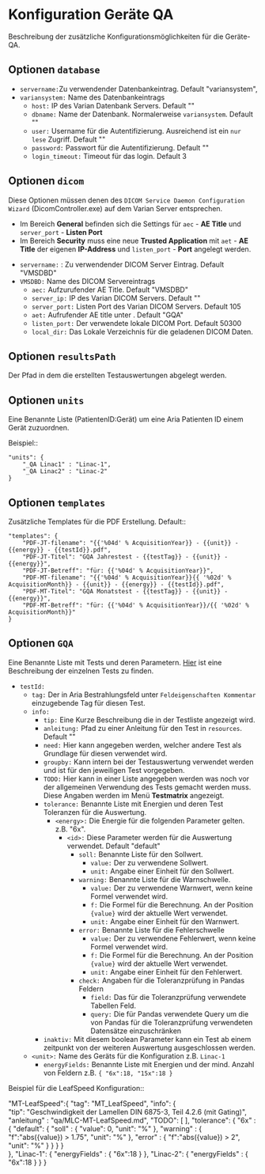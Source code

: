 # Konfiguration Geräte QA

Beschreibung der zusätzliche Konfigurationsmöglichkeiten für die Geräte-QA.

## Optionen `database`

- `servername:`Zu verwendender Datenbankeintrag. Default "variansystem", 
- `variansystem:` Name des Datenbankeintrags
  - `host:` IP des Varian Datenbank Servers. Default ""
  - `dbname:` Name der Datenbank. Normalerweise `variansystem`. Default ""
  - `user:` Username für die Autentifizierung. Ausreichend ist ein `nur lese` Zugriff. Default ""
  - `password:` Passwort für die Autentifizierung. Default ""
  - `login_timeout:` Timeout für das login.  Default 3
  
## Optionen `dicom`  

Diese Optionen müssen denen des `DICOM Service Daemon Configuration Wizard` (DicomController.exe) auf dem Varian Server entsprechen.

* Im Bereich **General** befinden sich die Settings für `aec` - **AE Title** und `server_port` - **Listen Port**
* Im Bereich **Security** muss eine neue **Trusted Application** mit `aet` - **AE Title** der eigenen **IP-Address** und `listen_port` - **Port** angelegt werden.  

- `servername:` : Zu verwendender DICOM Server Eintrag. Default "VMSDBD"
- `VMSDBD:` Name des DICOM Servereintrags
  - `aec:` Aufzurufender AE Title. Default "VMSDBD"
  - `server_ip:` IP des Varian DICOM Servers. Default ""
  - `server_port:` Listen Port des Varian DICOM Servers. Default 105
  - `aet:` Aufrufender AE title unter . Default "GQA"
  - `listen_port:` Der verwendete lokale DICOM Port. Default 50300
  - `local_dir:` Das Lokale Verzeichnis für die geladenen DICOM Daten.
  
## Optionen `resultsPath`  

Der Pfad in dem die erstellten Testauswertungen abgelegt werden.

## Optionen `units`  

Eine Benannte Liste (PatientenID:Gerät) um eine Aria Patienten ID einem Gerät zuzuordnen.

Beispiel::

    "units": {
        "_QA Linac1" : "Linac-1",
        "_QA Linac2" : "Linac-2"
    }

## Optionen `templates`   

Zusätzliche Templates für die PDF Erstellung. Default::

    "templates": {
        "PDF-JT-filename": "{{'%04d' % AcquisitionYear}} - {{unit}} - {{energy}} - {{testId}}.pdf",
        "PDF-JT-Titel": "GQA Jahrestest - {{testTag}} - {{unit}} - {{energy}}",
        "PDF-JT-Betreff": "für: {{'%04d' % AcquisitionYear}}",
        "PDF-MT-filename": "{{'%04d' % AcquisitionYear}}{{ '%02d' % AcquisitionMonth}} - {{unit}} - {{energy}} - {{testId}}.pdf",
        "PDF-MT-Titel": "GQA Monatstest - {{testTag}} - {{unit}} - {{energy}}",
        "PDF-MT-Betreff": "für: {{'%04d' % AcquisitionYear}}/{{ '%02d' % AcquisitionMonth}}"
    }

## Optionen `GQA`    
 
Eine Benannte Liste mit Tests und deren Parametern. [Hier](docs/de/GQA-Tests.md) ist eine Beschreibung der einzelnen Tests zu finden. 

- `testId:`
  - `tag:` Der in Aria Bestrahlungsfeld unter `Feldeigenschaften Kommentar` einzugebende Tag für diesen Test. 
  - `info:`
    - `tip:` Eine Kurze Beschreibung die in der Testliste angezeigt wird.
    - `anleitung:` Pfad zu einer Anleitung für den Test in `resources`. Default ""
    - `need:` Hier kann angegeben werden, welcher andere Test als Grundlage für diesen verwendet wird.
    - `groupby:` Kann intern bei der Testauswertung verwendet werden und ist für den jeweiligen Test vorgegeben.  
    - `TODO:` Hier kann in einer Liste angegeben werden was noch vor der allgemeinen Verwendung des Tests gemacht werden muss. Diese Angaben werden im Menü **Testmatrix** angezeigt.
    - `tolerance:` Benannte Liste mit Energien und deren Test Toleranzen für die Auswertung.
      - `<energy>:` Die Energie für die folgenden Parameter gelten. z.B. "6x".
        - `<id>:` Diese Parameter werden für die Auswertung verwendet. Default "default"
          - `soll:` Benannte Liste für den Sollwert. 
            - `value:` Der zu verwendene Sollwert.
            - `unit:` Angabe einer Einheit für den Sollwert.
          - `warning:` Benannte Liste für die Warnschwelle.
            - `value:` Der zu verwendene Warnwert, wenn keine Formel verwendet wird.
            - `f:` Die Formel für die Berechnung. An der Position `{value}` wird der aktuelle Wert verwendet.
            - `unit:` Angabe einer Einheit für den Warnwert.
          - `error:` Benannte Liste für die Fehlerschwelle
            - `value:` Der zu verwendene Fehlerwert, wenn keine Formel verwendet wird.
            - `f:` Die Formel für die Berechnung. An der Position `{value}` wird der aktuelle Wert verwendet.
            - `unit:` Angabe einer Einheit für den Fehlerwert.
          - `check:` Angaben für die Toleranzprüfung in Pandas Feldern
            - `field:` Das für die Toleranzprüfung verwendete Tabellen Feld. 
            - `query:` Die für Pandas verwendete Query um die von Pandas für die Toleranzprüfung verwendeten Datensätze einzuschränken
    - `inaktiv:` Mit diesem boolean Parameter kann ein Test ab einem zeitpunkt von der weiteren Auswertung ausgeschlossen werden.   
  - `<unit>:` Name des Geräts für die Konfiguration z.B. `Linac-1`
    - `energyFields:` Benannte Liste mit Energien und der mind. Anzahl von Feldern z.B. `{ "6x":18, "15x":18 }`
 
Beispiel für die LeafSpeed Konfiguration::
   
   "MT-LeafSpeed":{
        "tag": "MT_LeafSpeed",
        "info": {    
            "tip": "Geschwindigkeit der Lamellen DIN 6875-3, Teil 4.2.6 (mit Gating)",
            "anleitung" : "qa/MLC-MT-LeafSpeed.md",
            "TODO": [ ],
            "tolerance": {
                "6x" : {
                    "default": {
                        "soll" : { "value": 0, "unit": "%" }, 
                        "warning" : { "f":"abs({value}) > 1.75", "unit": "%" }, 
                        "error" : { "f":"abs({value}) > 2", "unit": "%" }
                    } 
                }
            }    
        },
        "Linac-1": {
            "energyFields" : { "6x":18 }
        },
        "Linac-2": {
            "energyFields" : { "6x":18 }
        }
    }
